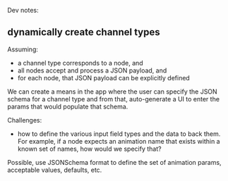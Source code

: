 Dev notes:

## dynamically create channel types

Assuming:

- a channel type corresponds to a node, and
- all nodes accept and process a JSON payload, and
- for each node, that JSON payload can be explicitly defined

We can create a means in the app where the user can specify the JSON schema for a channel type and from that, auto-generate a UI to enter the params that would populate that schema.

Challenges:

- how to define the various input field types and the data to back them. For example, if a node expects an animation name that exists within a known set of names, how would we specify that?

Possible, use JSONSchema format to define the set of animation params, acceptable values, defaults, etc.
